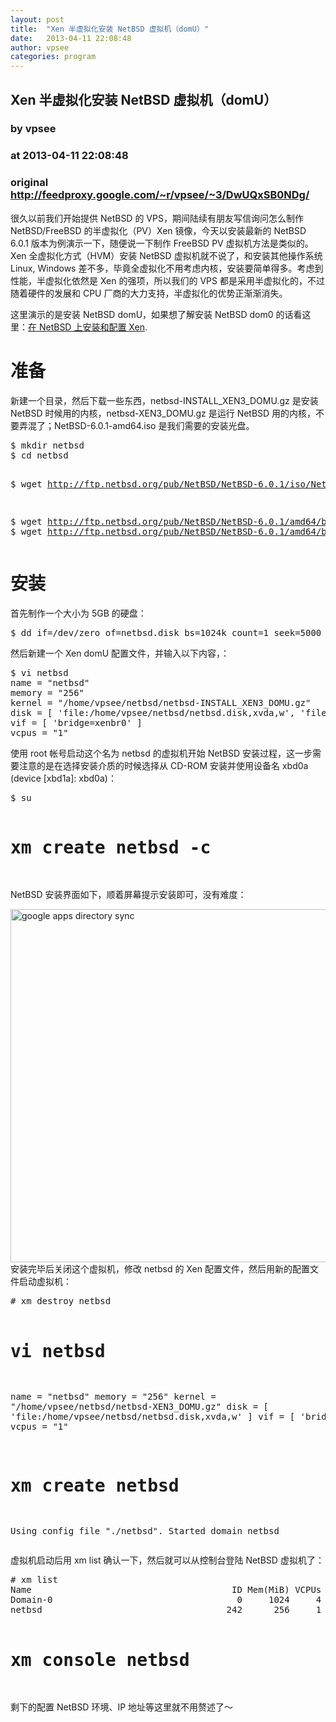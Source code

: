 ```yaml
---
layout: post
title:  "Xen 半虚拟化安装 NetBSD 虚拟机（domU）"
date:   2013-04-11 22:08:48
author: vpsee
categories: program
---
```


## Xen 半虚拟化安装 NetBSD 虚拟机（domU）
### by vpsee
### at 2013-04-11 22:08:48
### original <http://feedproxy.google.com/~r/vpsee/~3/DwUQxSB0NDg/>

<p>很久以前我们开始提供 NetBSD 的 VPS，期间陆续有朋友写信询问怎么制作 NetBSD/FreeBSD 的半虚拟化（PV）Xen 镜像，今天以安装最新的 NetBSD 6.0.1 版本为例演示一下，随便说一下制作 FreeBSD PV 虚拟机方法是类似的。Xen 全虚拟化方式（HVM）安装 NetBSD 虚拟机就不说了，和安装其他操作系统 Linux, Windows 差不多，毕竟全虚拟化不用考虑内核，安装要简单得多。考虑到性能，半虚拟化依然是 Xen 的强项，所以我们的 VPS 都是采用半虚拟化的，不过随着硬件的发展和 CPU 厂商的大力支持，半虚拟化的优势正渐渐消失。</p>
<p>这里演示的是安装 NetBSD domU，如果想了解安装 NetBSD dom0 的话看这里：<a href="http://www.vpsee.com/2010/11/install-xen-on-netbsd/">在 NetBSD 上安装和配置 Xen</a>.</p>
<h1>准备</h1>
<p>新建一个目录，然后下载一些东西，netbsd-INSTALL_XEN3_DOMU.gz 是安装 NetBSD 时候用的内核，netbsd-XEN3_DOMU.gz 是运行 NetBSD 用的内核，不要弄混了；NetBSD-6.0.1-amd64.iso 是我们需要的安装光盘。</p>
<pre>
$ mkdir netbsd
$ cd netbsd

$ wget http://ftp.netbsd.org/pub/NetBSD/NetBSD-6.0.1/iso/NetBSD-6.0.1-amd64.iso

$ wget http://ftp.netbsd.org/pub/NetBSD/NetBSD-6.0.1/amd64/binary/kernel/netbsd-INSTALL_XEN3_DOMU.gz
$ wget http://ftp.netbsd.org/pub/NetBSD/NetBSD-6.0.1/amd64/binary/kernel/netbsd-XEN3_DOMU.gz
</pre>
<h1>安装</h1>
<p>首先制作一个大小为 5GB 的硬盘：</p>
<pre>
$ dd if=/dev/zero of=netbsd.disk bs=1024k count=1 seek=5000
</pre>
<p>然后新建一个 Xen domU 配置文件，并输入以下内容，：</p>
<pre>
$ vi netbsd
name = "netbsd"
memory = "256"
kernel = "/home/vpsee/netbsd/netbsd-INSTALL_XEN3_DOMU.gz"
disk = [ 'file:/home/vpsee/netbsd/netbsd.disk,xvda,w', 'file:/home/vpsee/netbsd/NetBSD-6.0.1-amd64.iso,ioemu:hdc:cdrom,r' ]
vif = [ 'bridge=xenbr0' ]
vcpus = "1"
</pre>
<p>使用 root 帐号启动这个名为 netbsd 的虚拟机开始 NetBSD 安装过程，这一步需要注意的是在选择安装介质的时候选择从 CD-ROM 安装并使用设备名 xbd0a (device [xbd1a]: xbd0a)：</p>
<pre>
$ su

# xm create netbsd -c
</pre>
<p>NetBSD 安装界面如下，顺着屏幕提示安装即可，没有难度：</p>
<p><img style="clear:both;float:left;width:565px;display:block" src="http://www.vpsee.com/wp-content/uploads/2013/04/install-netbsd6-domu.png" alt="google apps directory sync"></p>
<p>
<p>安装完毕后关闭这个虚拟机，修改 netbsd 的 Xen 配置文件，然后用新的配置文件启动虚拟机：</p>
<pre>
# xm destroy netbsd

# vi netbsd
name = "netbsd"
memory = "256"
kernel = "/home/vpsee/netbsd/netbsd-XEN3_DOMU.gz"
disk = [ 'file:/home/vpsee/netbsd/netbsd.disk,xvda,w' ]
vif = [ 'bridge=xenbr0' ]
vcpus = "1"

# xm create netbsd
Using config file "./netbsd".
Started domain netbsd
</pre>
<p>虚拟机启动后用 xm list 确认一下，然后就可以从控制台登陆 NetBSD 虚拟机了：</p>
<pre>
# xm list
Name                                      ID Mem(MiB) VCPUs State   Time(s)
Domain-0                                   0     1024     4 r----- 279689.0
netbsd                                   242      256     1 -b----      0.6

# xm console netbsd
</pre>
<p>剩下的配置 NetBSD 环境、IP 地址等这里就不用赘述了～</p>
<img src="http://feeds.feedburner.com/~r/vpsee/~4/DwUQxSB0NDg" height="1" width="1"></p>